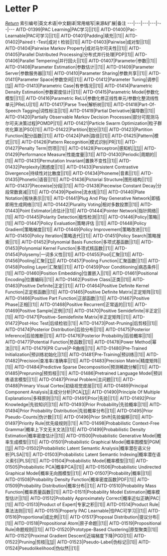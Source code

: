 # Letter P
[*Return*](https://github.com/SyncedAI00/Artificial-Intelligence-Terminology/blob/master/README.md)
索引编号|英文术语|中文翻译|常用缩写|来源&扩展|备注
---|---|---|---|---|---
AITD-01399|PAC Learning|PAC学习||[1]||
AITD-01400|Pac-Learnable|PAC可学习||[1]||
AITD-01401|Padding|填充||[1]||
AITD-01402|Paired t -Test|成对 t 检验||[1]||
AITD-01403|Pairwise|成对型||[1]||
AITD-01404|Pairwise Markov Property|成对马尔可夫性||[1]||
AITD-01405|Parallel Distributed Processing|分布式并行处理|PDP|[1]||
AITD-01406|Parallel Tempering|并行回火||[1]||
AITD-01407|Parameter|参数||[1]||
AITD-01408|Parameter Estimation|参数估计||[1]||
AITD-01409|Parameter Server|参数服务器||[1]||
AITD-01410|Parameter Sharing|参数共享||[1]||
AITD-01411|Parameter Space|参数空间||[1]||
AITD-01412|Parameter Tuning|调参||[[1]](https://www.jiqizhixin.com/articles/2018-01-03-3)||
AITD-01413|Parametric Case|有参情况||[1]||
AITD-01414|Parametric Density Estimation|参数密度估计||[1]||
AITD-01415|Parametric Model|参数化模型||[1]||
AITD-01416|Parametric ReLU|参数化修正线性单元/参数化整流线性单元|PReLU|[1]||
AITD-01417|Parse Tree|解析树||[1]||
AITD-01418|Part-Of-Speech Tagging|词性标注||[1]||
AITD-01419|Partial Derivative|偏导数||[1]||
AITD-01420|Partially Observable Markov Decision Processes|部分可观测马尔可夫决策过程|POMDP|[1]||
AITD-01421|Particle Swarm Optimization|粒子群优化算法|PSO|[1]||
AITD-01422|Partition|划分||[1]||
AITD-01423|Partition Function|配分函数||[1]||
AITD-01424|Path|路径||[1]||
AITD-01425|Pattern|模式||[1]||
AITD-01426|Pattern Recognition|模式识别|PR|[1]||
AITD-01427|Penalty Term|罚项||[1]||
AITD-01428|Perceptron|感知机||[[1]](https://www.jiqizhixin.com/articles/2018-01-15-2)||
AITD-01429|Performance Measure|性能度量||[1]||
AITD-01430|Periodic|周期的||[1]||
AITD-01431|Permutation Invariant|置换不变性||[1]||
AITD-01432|Perplexity|困惑度||[1]||
AITD-01433|Persistent Contrastive Divergence|持续性对比散度||[1]||
AITD-01434|Phoneme|音素||[1]||
AITD-01435|Phonetic|语音||[1]||
AITD-01436|Pictorial Structure|图形结构||[1]||
AITD-01437|Piecewise|分段||[1]||
AITD-01438|Piecewise Constant Decay|分段常数衰减||[1]||
AITD-01439|Pipeline|流水线||[1]||
AITD-01440|Plate Notation|板块表示||[1]||
AITD-01441|Plug And Play Generative Network|即插即用生成网络||[1]||
AITD-01442|Plurality Voting|相对多数投票||[1]||
AITD-01443|Point Estimator|点估计||[1]||
AITD-01444|Pointer Network|指针网络||[1]||
AITD-01445|Polarity Detection|极性检测||[1]||
AITD-01446|Policy|策略||[1]||
AITD-01447|Policy Evaluation|策略评估 ||[1]||
AITD-01448|Policy Gradient|策略梯度||[1]||
AITD-01449|Policy Improvement|策略改进||[1]||
AITD-01450|Policy Iteration|策略迭代||[1]||
AITD-01451|Policy Search|策略搜索||[1]||
AITD-01452|Polynomial Basis Function|多项式基函数||[1]||
AITD-01453|Polynomial Kernel Function|多项式核函数||[1]||
AITD-01454|Polysemy|一词多义性||[1]||
AITD-01455|Pool|汇聚||[1]||
AITD-01456|Pooling|汇聚||[[1]](https://www.jiqizhixin.com/articles/2017-10-02-5)||
AITD-01457|Pooling Function|汇聚函数||[1]||
AITD-01458|Pooling Layer|汇聚层||[1]||
AITD-01459|Poor Conditioning|病态条件||[1]||
AITD-01460|Position Embedding|位置嵌入||[1]||
AITD-01461|Positional Encoding|位置编码||[1]||
AITD-01462|Positive Class|正类||[1]||
AITD-01463|Positive Definite|正定||[1]||
AITD-01464|Positive Definite Kernel Function|正定核函数||[1]||
AITD-01465|Positive Definite Matrix|正定矩阵||[1]||
AITD-01466|Positive Part Function|正部函数||[1]||
AITD-01467|Positive Phase|正相||[1]||
AITD-01468|Positive Recurrent|正常返的||[1]||
AITD-01469|Positive Sample|正例||[1]||
AITD-01470|Positive Semidefinite|半正定||[1]||
AITD-01471|Positive-Semidefinite Matrix|半正定矩阵||[1]||
AITD-01472|Post-Hoc Test|后续检验||[1]||
AITD-01473|Post-Pruning|后剪枝||[1]||
AITD-01474|Posterior Distribution|后验分布||[1]||
AITD-01475|Posterior Inference|后验推断||[1]||
AITD-01476|Posterior Probability|后验概率||[1]||
AITD-01477|Potential Function|势函数||[1]||
AITD-01478|Power Method|幂法||[1]||
AITD-01479|PR Curve|P-R曲线||[1]||
AITD-01480|Pre-Trained Initialization|预训练初始化||[1]||
AITD-01481|Pre-Training|预训练||[1]||
AITD-01482|Precision|查准率/准确率||[1]||
AITD-01483|Precision Matrix|精度矩阵||[1]||
AITD-01484|Predictive Sparse Decomposition|预测稀疏分解||[1]||
AITD-01485|Prepruning|预剪枝||[1]||
AITD-01486|Pretrained Language Model|预训练语言模型||[1]||
AITD-01487|Primal Problem|主问题||[1]||
AITD-01488|Primary Visual Cortex|初级视觉皮层||[1]||
AITD-01489|Principal Component Analysis|主成分分析|PCA|[[1]](https://www.jiqizhixin.com/articles/2017-12-03-4)||
AITD-01490|Principle Of Multiple Explanations|多释原则||[1]||
AITD-01491|Prior|先验||[1]||
AITD-01492|Prior Knowledge|先验知识||[1]||
AITD-01493|Prior Probability|先验概率||[1]||
AITD-01494|Prior Probability Distribution|先验概率分布||[1]||
AITD-01495|Prior Pseudo-Counts|伪计数||[1]||
AITD-01496|Prior Shift|先验偏移||[1]||
AITD-01497|Priority Rule|优先级规则||[1]||
AITD-01498|Probabilistic Context-Free Grammar|概率上下文无关文法||[1]||
AITD-01499|Probabilistic Density Estimation|概率密度估计||[1]||
AITD-01500|Probabilistic Generative Model|概率生成模型||[1]||
AITD-01501|Probabilistic Graphical Model|概率图模型|PGM|[[1]](https://www.jiqizhixin.com/articles/2017-11-29-3)||
AITD-01502|Probabilistic Latent Semantic Analysis|概率潜在语义分析|PLSA|[1]||
AITD-01503|Probabilistic Latent Semantic Indexing|概率潜在语义索引|PLSI|[1]||
AITD-01504|Probabilistic Model|概率模型||[1]||
AITD-01505|Probabilistic PCA|概率PCA||[1]||
AITD-01506|Probabilistic Undirected Graphical Model|概率无向图模型||[1]||
AITD-01507|Probability|概率||[1]||
AITD-01508|Probability Density Function|概率密度函数|PDF|[1]||
AITD-01509|Probability Distribution|概率分布||[1]||
AITD-01510|Probability Mass Function|概率质量函数||[1]||
AITD-01511|Probability Model Estimation|概率模型估计||[1]||
AITD-01512|Probably Approximately Correct|概率近似正确|PAC|[1]||
AITD-01513|Product of Expert|专家之积||[1]||
AITD-01514|Product Rule|乘法法则||[1]||
AITD-01515|Properly PAC Learnable|恰PAC可学习||[1]||
AITD-01516|Proportional|成比例||[1]||
AITD-01517|Proposal Distribution|提议分布||[1]||
AITD-01518|Propositional Atom|原子命题||[1]||
AITD-01519|Propositional Rule|命题规则||[1]||
AITD-01520|Prototype-Based Clustering|原型聚类||[1]||
AITD-01521|Proximal Gradient Descent|近端梯度下降|PGD|[1]||
AITD-01522|Pruning|剪枝||[[1]](https://www.jiqizhixin.com/articles/2017-09-26)||
AITD-01523|Pseudo-Label|伪标记||[1]||
AITD-01524|Pseudolikelihood|伪似然||[1]||
